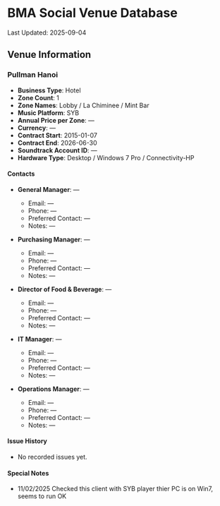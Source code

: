 # BMA Social Venue Database

Last Updated: 2025-09-04

## Venue Information

### Pullman Hanoi
- **Business Type**: Hotel
- **Zone Count**: 1
- **Zone Names**: Lobby / La Chiminee / Mint Bar
- **Music Platform**: SYB
- **Annual Price per Zone**: —
- **Currency**: —
- **Contract Start**: 2015-01-07
- **Contract End**: 2026-06-30
- **Soundtrack Account ID**: —
- **Hardware Type**: Desktop / Windows 7 Pro / Connectivity-HP

#### Contacts
- **General Manager**: —
  - Email: —
  - Phone: —
  - Preferred Contact: —
  - Notes: —

- **Purchasing Manager**: —
  - Email: —
  - Phone: —
  - Preferred Contact: —
  - Notes: —

- **Director of Food & Beverage**: —
  - Email: —
  - Phone: —
  - Preferred Contact: —
  - Notes: —

- **IT Manager**: —
  - Email: —
  - Phone: —
  - Preferred Contact: —
  - Notes: —

- **Operations Manager**: —
  - Email: —
  - Phone: —
  - Preferred Contact: —
  - Notes: —

#### Issue History
- No recorded issues yet.

#### Special Notes
- 11/02/2025 Checked this client with SYB player thier PC is on Win7, seems to run OK
